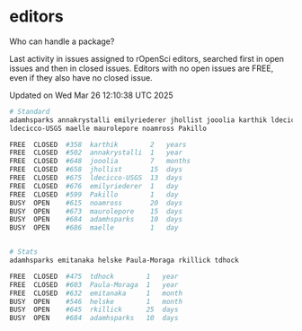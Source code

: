 # editors

Who can handle a package?

Last activity in issues assigned to rOpenSci editors, searched first in open
issues and then in closed issues. Editors with no open issues are FREE, even if
they also have no closed issue.


Updated on Wed Mar 26 12:10:38 UTC 2025

```bash
# Standard
adamhsparks annakrystalli emilyriederer jhollist jooolia karthik ldecicco
ldecicco-USGS maelle maurolepore noamross Pakillo

FREE  CLOSED  #358  karthik        2   years
FREE  CLOSED  #502  annakrystalli  1   year
FREE  CLOSED  #648  jooolia        7   months
FREE  CLOSED  #658  jhollist       15  days
FREE  CLOSED  #675  ldecicco-USGS  13  days
FREE  CLOSED  #676  emilyriederer  1   day
FREE  CLOSED  #599  Pakillo        1   day
BUSY  OPEN    #615  noamross       20  days
BUSY  OPEN    #673  maurolepore    15  days
BUSY  OPEN    #684  adamhsparks    10  days
BUSY  OPEN    #686  maelle         1   day


# Stats
adamhsparks emitanaka helske Paula-Moraga rkillick tdhock

FREE  CLOSED  #475  tdhock        1   year
FREE  CLOSED  #603  Paula-Moraga  1   year
FREE  CLOSED  #632  emitanaka     1   month
BUSY  OPEN    #546  helske        1   month
BUSY  OPEN    #645  rkillick      25  days
BUSY  OPEN    #684  adamhsparks   10  days
```
